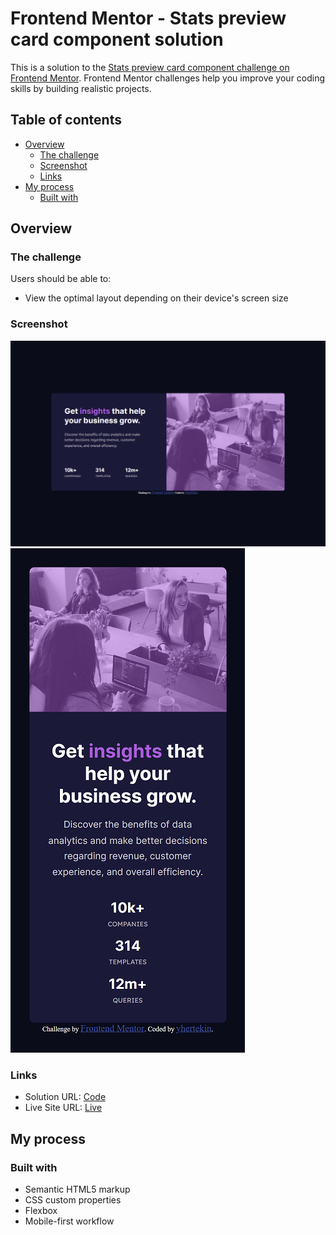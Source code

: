 # Frontend Mentor - Stats preview card component solution

This is a solution to the [Stats preview card component challenge on Frontend Mentor](https://www.frontendmentor.io/challenges/stats-preview-card-component-8JqbgoU62). Frontend Mentor challenges help you improve your coding skills by building realistic projects.

## Table of contents

- [Overview](#overview)
  - [The challenge](#the-challenge)
  - [Screenshot](#screenshot)
  - [Links](#links)
- [My process](#my-process)
  - [Built with](#built-with)

## Overview

### The challenge

Users should be able to:

- View the optimal layout depending on their device's screen size

### Screenshot

![](./screenshots/desktop.png)
![](./screenshots/mobile.png)

### Links

- Solution URL: [Code](https://github.com/yhertekin/FrontendMentor/tree/main/Newbie/StatsPreviewCardComponent)
- Live Site URL: [Live](https://magenta-fairy-740511.netlify.app/)

## My process

### Built with

- Semantic HTML5 markup
- CSS custom properties
- Flexbox
- Mobile-first workflow
